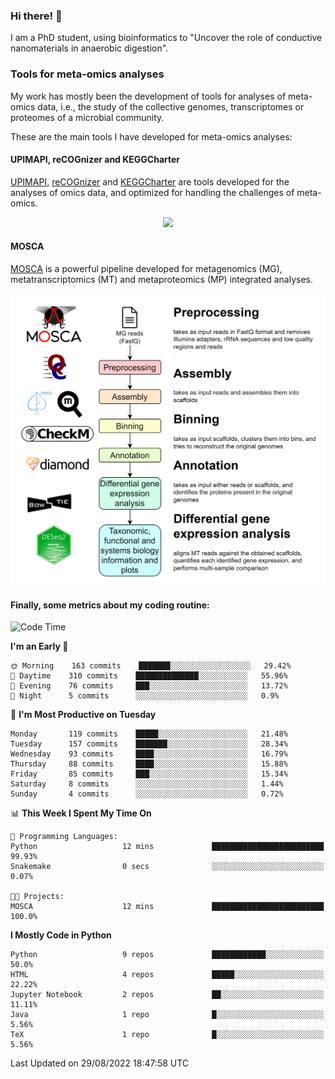 ### Hi there! 👋

I am a PhD student, using bioinformatics to "Uncover the role of conductive nanomaterials in anaerobic digestion".

### Tools for meta-omics analyses

My work has mostly been the development of tools for analyses of meta-omics data, i.e., the study of the collective genomes, transcriptomes or proteomes of a microbial community.

These are the main tools I have developed for meta-omics analyses:

#### UPIMAPI, reCOGnizer and KEGGCharter

[UPIMAPI](https://github.com/iquasere/UPIMAPI), [reCOGnizer](https://github.com/iquasere/reCOGnizer) and [KEGGCharter](https://github.com/iquasere/KEGGCharter) are tools developed for the analyses of omics data, and optimized for handling the challenges of meta-omics.

<p align="center">
    <img src="assets/annotation_paper.png">
</p>

#### MOSCA

[MOSCA](https://github.com/iquasere/MOSCA) is a powerful pipeline developed for metagenomics (MG), metatranscriptomics (MT) and metaproteomics (MP) integrated analyses.

<p align="center">
    <img src="assets/mosca_workflow.png" align="center" width="700">
</p>


#### Finally, some metrics about my coding routine:

<!--START_SECTION:waka-->
![Code Time](http://img.shields.io/badge/Code%20Time-335%20hrs%2019%20mins-blue)

**I'm an Early 🐤** 

```text
🌞 Morning    163 commits    ███████░░░░░░░░░░░░░░░░░░   29.42% 
🌆 Daytime    310 commits    ██████████████░░░░░░░░░░░   55.96% 
🌃 Evening    76 commits     ███░░░░░░░░░░░░░░░░░░░░░░   13.72% 
🌙 Night      5 commits      ░░░░░░░░░░░░░░░░░░░░░░░░░   0.9%

```
📅 **I'm Most Productive on Tuesday** 

```text
Monday       119 commits    █████░░░░░░░░░░░░░░░░░░░░   21.48% 
Tuesday      157 commits    ███████░░░░░░░░░░░░░░░░░░   28.34% 
Wednesday    93 commits     ████░░░░░░░░░░░░░░░░░░░░░   16.79% 
Thursday     88 commits     ████░░░░░░░░░░░░░░░░░░░░░   15.88% 
Friday       85 commits     ███░░░░░░░░░░░░░░░░░░░░░░   15.34% 
Saturday     8 commits      ░░░░░░░░░░░░░░░░░░░░░░░░░   1.44% 
Sunday       4 commits      ░░░░░░░░░░░░░░░░░░░░░░░░░   0.72%

```


📊 **This Week I Spent My Time On** 

```text
💬 Programming Languages: 
Python                   12 mins             █████████████████████████   99.93% 
Snakemake                0 secs              ░░░░░░░░░░░░░░░░░░░░░░░░░   0.07%

🐱‍💻 Projects: 
MOSCA                    12 mins             █████████████████████████   100.0%

```

**I Mostly Code in Python** 

```text
Python                   9 repos             ████████████░░░░░░░░░░░░░   50.0% 
HTML                     4 repos             █████░░░░░░░░░░░░░░░░░░░░   22.22% 
Jupyter Notebook         2 repos             ██░░░░░░░░░░░░░░░░░░░░░░░   11.11% 
Java                     1 repo              █░░░░░░░░░░░░░░░░░░░░░░░░   5.56% 
TeX                      1 repo              █░░░░░░░░░░░░░░░░░░░░░░░░   5.56%

```



 Last Updated on 29/08/2022 18:47:58 UTC
<!--END_SECTION:waka-->
